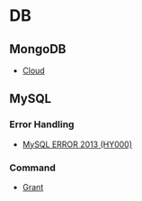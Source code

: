 # DB

## MongoDB

* [Cloud](https://www.mongodb.com/pricing)

## MySQL

### Error Handling
* [MySQL ERROR 2013 (HY000)](http://www.gnujava.com/board/article_view.jsp?board_no=16&article_no=1773)

### Command
* [Grant](https://devdhjo.github.io/mysql/2020/01/29/database-mysql-002.html)
